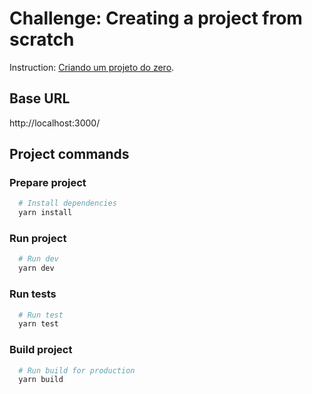# Challenge: Creating a project from scratch

Instruction: [Criando um projeto do zero](https://www.notion.so/Desafio-01-Criando-um-projeto-do-zero-b1a3645d286b4eec93f5f1f5476d0ff7).

## Base URL
http://localhost:3000/

## Project commands
### Prepare project

```bash
  # Install dependencies
  yarn install
```

### Run project

```bash
  # Run dev
  yarn dev
```

### Run tests

```bash
  # Run test
  yarn test
```

### Build project
```bash
  # Run build for production
  yarn build
```